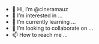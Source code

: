 - 👋 Hi, I’m @cineramauz
- 👀 I’m interested in ...
- 🌱 I’m currently learning ...
- 💞️ I’m looking to collaborate on ...
- 📫 How to reach me ...

<!---
cineramauz/cineramauz is a ✨ special ✨ repository because its `README.md` (this file) appears on your GitHub profile.
You can click the Preview link to take a look at your changes.
--->
